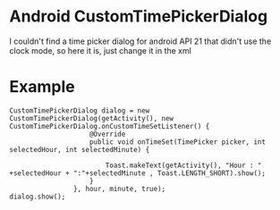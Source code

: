# Android CustomTimePickerDialog
I couldn't find a time picker dialog for android API 21 that didn't use the clock mode, so here it is, just change it in the xml

# Example
```
CustomTimePickerDialog dialog = new CustomTimePickerDialog(getActivity(), new CustomTimePickerDialog.onCustomTimeSetListener() {
                    @Override
                    public void onTimeSet(TimePicker picker, int selectedHour, int selectedMinute) {
                       
                        Toast.makeText(getActivity(), "Hour : " +selectedHour + ":"+selectedMinute , Toast.LENGTH_SHORT).show();
                    }
                }, hour, minute, true);
dialog.show();
```
